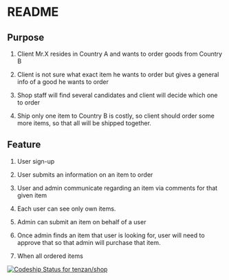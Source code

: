 # README

## Purpose

1. Client Mr.X resides in Country A and wants to order goods from Country B

2. Client is not sure what exact item he wants to order but gives a general info of a good he wants to order

3. Shop staff will find several candidates and client will decide which one to order

4. Ship only one item to Country B is costly, so client should order some more items, so that all will be shipped together.

## Feature

1. User sign-up

2. User submits an information on an item to order

3. User and admin communicate regarding an item via comments for that given item

4. Each user can see only own items.

5. Admin can submit an item on behalf of a user

6. Once admin finds an item that user is looking for, user will need to approve that so that admin will purchase that item.

7. When all ordered items


[ ![Codeship Status for tenzan/shop](https://codeship.com/projects/0fbe69b0-3d6c-0133-c041-22d459b325ce/status?branch=master)](https://codeship.com/projects/102506)